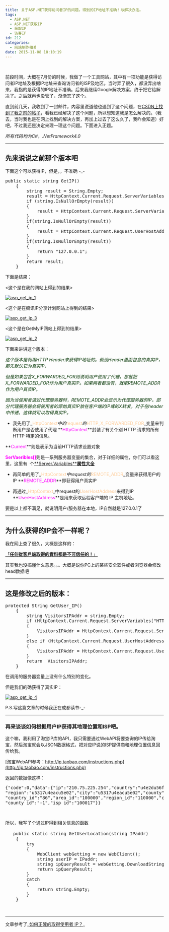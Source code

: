```yaml
---
title: 关于ASP.NET获得访问者IP的问题。得到的IP地址不准确！与解决办法。
tags:
  - ASP.NET
  - ASP.NET获取IP
  - 获取IP
  - 访客IP
id: 212
categories:
  - 网站制作相关
date: 2015-11-08 18:10:19
---
```


&nbsp;

前段时间，大概在7月份的时候，我做了一个工具网站，其中有一项功能是获得访问者IP地址及根据IP地址来查询访问者的ISP及地区。当时弄了很久，都没弄出啥来，我指的是获得的IP地址不准确。后来我继续Google解决方案，终于把它给解决了。之后就再也没管了，渐渐忘了这个。

直到前几天，我收到了一封邮件，内容里说道他也遇到了这个问题，在[CSDN上找到了我之前的帖子](http://bbs.csdn.net/topics/391064934)，看我已经解决了这个问题，所以想知道我是怎么解决的。（我去，当时我也是在网上找到的解决方案，再加上过去了这么久了，我咋会知道）好吧，不过我还是决定来理一理这个问题。下面进入正题。

_所有代码均为C#，.NetFramework4.0_

* * *

## 先来说说之前那个版本吧

下面这个可以获得IP，但是，，不准确 -_-
<pre class="lang:c# decode:true ">public static string GetIP()
    {
        string result = String.Empty;
        result = HttpContext.Current.Request.ServerVariables["HTTP_X_FORWARDED_FOR"];
        if (string.IsNullOrEmpty(result))
        {
            result = HttpContext.Current.Request.ServerVariables["REMOTE_ADDR"];
        }
        if(string.IsNullOrEmpty(result))
        {
            result = HttpContext.Current.Request.UserHostAddress;
        }
        if(string.IsNullOrEmpty(result))
        {
            return "127.0.0.1";
        }
        return result;
    }</pre>
下面是结果：

&lt;这个是在我的网站上得到的结果&gt;

[![asp_get_ip_1](http://139.129.6.122/wp-content/uploads/2015/11/asp_get_ip_1.jpg)](http://139.129.6.122/wp-content/uploads/2015/11/asp_get_ip_1.jpg)

&lt;这个是在腾讯IP分享计划网站上得到的结果&gt;

[![asp_get_ip_3](http://139.129.6.122/wp-content/uploads/2015/11/asp_get_ip_3.jpg)](http://139.129.6.122/wp-content/uploads/2015/11/asp_get_ip_1.jpg)

&lt;这个是在GetMyIP网站上得到的结果&gt;

[![asp_get_ip_2](http://139.129.6.122/wp-content/uploads/2015/11/asp_get_ip_2.jpg)](http://139.129.6.122/wp-content/uploads/2015/11/asp_get_ip_2.jpg)

下面来讲讲这个版本：

_<span style="color: #003300;">这个版本是利用HTTP Header来获得IP地址的。假设Header里面包含的真实IP，那先默认它为真实IP，</span>_

_<span style="color: #003300;">但是如果包含X_FORWARDED_FOR则说明用户使用了代理，那就把X_FORWARDED_FOR作为用户真实IP。如果两者都没有，就取REMOTE_ADDR作为用户真实IP。</span>_

_<span style="color: #003300;">因为当使用者通过代理服务器时，REMOTE_ADDR会显示为代理服务器的IP。部分代理服务器会将使用者的原始真实IP放在客户端的IP或的X转发，对于在header中传递，这样就可以取得真实IP。</span>_

*   我先用了_<span style="color: #ffcc99;">HttpContext</span>_中的_<span style="color: #ffcc99;">request</span>_的_<span style="color: #ffcc99;">HTTP_X_FORWARDED_FOR</span>_变量来判断用户是否使用了代理
**<span style="color: #ff00ff;">HttpContext</span>**封装了有关个别 HTTP 请求的所有 HTTP 特定的信息。

**<span style="color: #ff00ff;">Current</span>**则是表示为当前HTTP请求设置对象

<span style="color: #ff00ff;">**SerVaeribles[]**</span>则是一系列服务器变量的集合，对于详细的属性，你们可以看这里，这里有  个[**<span lang="EN-US">Server.Variables</span>****属性大全**](http://www.cnblogs.com/zwffff/archive/2009/04/18/1438567.html)

*   再简单的用了_<span style="color: #ffcc99;">HttpContext</span>_中request的_<span style="color: #ffcc99;">REMOTE_ADDR</span>_变量来获得用户的IP
**<span style="color: #ff00ff;">REMOTE_ADDR</span>**即获得用户真实IP

*   再通过_<span style="color: #ffcc99;">HttpContext</span>_中request的<span style="color: #ffcc99;">UserHostAddress</span>来得到IP
**<span style="color: #ff00ff;">UserHostAddress</span>**是用来获取远程客户端的 IP 主机地址。

要是以上都不满足，就说明用户/服务器在本地，IP自然就是127.0.0.1了

* * *

## 为什么获得的IP会不一样呢？

我在网上查了很久，大概是这样的：

<span style="color: #000000;">[「**任何從客戶端取得的資料都是不可信任的！**」](http://devco.re/blog/2014/06/19/client-ip-detection/)</span>

其实我也没搞懂什么意思。。。大概是说你PC上的某些安全软件或者浏览器会修改head数据吧

* * *

## 这是修改之后的版本：

<pre class="lang:c++ decode:true">protected String GetUser_IP()
    {
        string VisitorsIPAddr = string.Empty;
        if (HttpContext.Current.Request.ServerVariables["HTTP_X_FORWARDED_FOR"] != null)
        {
            VisitorsIPAddr = HttpContext.Current.Request.ServerVariables["HTTP_X_FORWARDED_FOR"].ToString();
        }
        else if (HttpContext.Current.Request.UserHostAddress.Length != 0)
        {
            VisitorsIPAddr = HttpContext.Current.Request.UserHostAddress;
        }
        return  VisitorsIPAddr;
    }</pre>
在调用的服务器变量上没有什么特别的变化。

但是我们的确获得了真实IP：

[![asp_get_ip_4](http://139.129.6.122/wp-content/uploads/2015/11/asp_get_ip_41.jpg)](http://139.129.6.122/wp-content/uploads/2015/11/asp_get_ip_41.jpg)

P.S.写这篇文章的时候我正在成都读书-_-

* * *

### 再来谈谈如何根据用户IP获得其地理位置和ISP吧。

这个嘛，我利用了淘宝IP库的API，我只需要通过WebAPI将要查询的IP传给淘宝，然后淘宝就会以JSON数据格式，把对应IP说的ISP提供商和地理位置信息回传给我。

[淘宝WebAPI参考：http://ip.taobao.com/instructions.php](http://ip.taobao.com/instructions.php)

返回的数据像这样：
<pre class="lang:r decode:true ">{"code":0,"data":{"ip":"210.75.225.254","country":"u4e2du56fd","area":"u534eu5317",
"region":"u5317u4eacu5e02","city":"u5317u4eacu5e02","county":"","isp":"u7535u4fe1",
"country_id":"86","area_id":"100000","region_id":"110000","city_id":"110000",
"county_id":"-1","isp_id":"100017"}}</pre>
&nbsp;

所以，我写了个通过IP得到相关信息的函数
<pre class="lang:c# decode:true">   public static string GetUserLocation(string IPaddr)                //根据IP地址获得用户所在区域
    {
        try
        {
            WebClient webGetting = new WebClient();
            string userIP = IPaddr;
            string ipQueryResult = webGetting.DownloadString("http://ip.taobao.com/service/getIpInfo.php?ip=" + userIP);
            return ipQueryResult;
        }
        catch
        {
            return string.Empty;
        }
    }</pre>
&nbsp;

* * *

文章参考了_[如何正確的取得使用者 IP？](http://devco.re/blog/2014/06/19/client-ip-detection/)_

&nbsp;